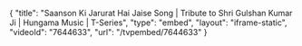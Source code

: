 {
    "title": "Saanson Ki Jarurat Hai Jaise Song | Tribute to Shri Gulshan Kumar Ji | Hungama Music | T-Series",
    "type": "embed",
    "layout": "iframe-static",
    "videoId": "7644633",
    "url": "\/tvpembed\/7644633"
}